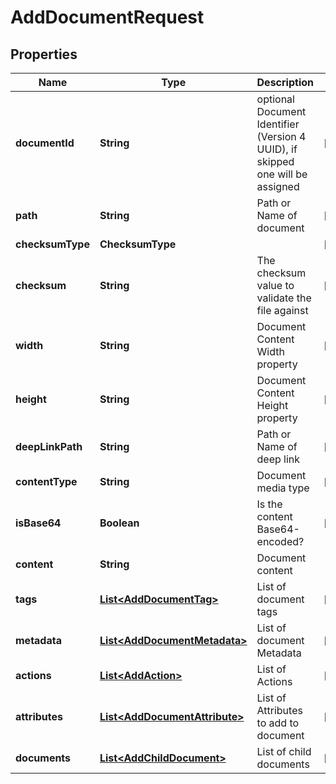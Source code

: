 

# AddDocumentRequest


## Properties

| Name | Type | Description | Notes |
|------------ | ------------- | ------------- | -------------|
|**documentId** | **String** | optional Document Identifier (Version 4 UUID), if skipped one will be assigned |  [optional] |
|**path** | **String** | Path or Name of document |  [optional] |
|**checksumType** | **ChecksumType** |  |  [optional] |
|**checksum** | **String** | The checksum value to validate the file against |  [optional] |
|**width** | **String** | Document Content Width property |  [optional] |
|**height** | **String** | Document Content Height property |  [optional] |
|**deepLinkPath** | **String** | Path or Name of deep link |  [optional] |
|**contentType** | **String** | Document media type |  [optional] |
|**isBase64** | **Boolean** | Is the content Base64-encoded? |  [optional] |
|**content** | **String** | Document content |  |
|**tags** | [**List&lt;AddDocumentTag&gt;**](AddDocumentTag.md) | List of document tags |  [optional] |
|**metadata** | [**List&lt;AddDocumentMetadata&gt;**](AddDocumentMetadata.md) | List of document Metadata |  [optional] |
|**actions** | [**List&lt;AddAction&gt;**](AddAction.md) | List of Actions |  [optional] |
|**attributes** | [**List&lt;AddDocumentAttribute&gt;**](AddDocumentAttribute.md) | List of Attributes to add to document |  [optional] |
|**documents** | [**List&lt;AddChildDocument&gt;**](AddChildDocument.md) | List of child documents |  [optional] |



